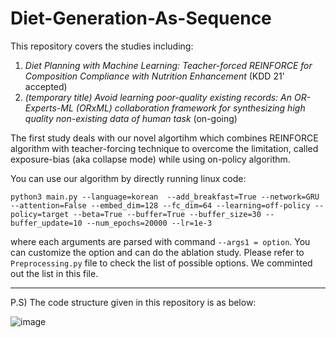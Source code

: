 # Diet-Generation-As-Sequence
This repository covers the studies including:
1. *Diet Planning with Machine Learning: Teacher-forced REINFORCE for Composition Compliance with Nutrition Enhancement* (KDD 21' accepted)
2. *(temporary title) Avoid learning poor-quality existing records: An OR-Experts-ML (ORxML) collaboration framework for synthesizing high quality non-existing data of human task* (on-going)

The first study deals with our novel algortihm which combines REINFORCE algorithm with teacher-forcing technique to overcome the limitation, called exposure-bias (aka collapse mode) while using on-policy algorithm.

You can use our algorithm by directly running linux code:

```
python3 main.py --language=korean  --add_breakfast=True --network=GRU --attention=False --embed_dim=128 --fc_dim=64 --learning=off-policy --policy=target --beta=True --buffer=True --buffer_size=30 --buffer_update=10 --num_epochs=20000 --lr=1e-3
```
where each arguments are parsed with command ```--args1 = option```. You can customize the option and can do the ablation study. Please refer to ```Preprocessing.py``` file to check the list of possible options. We comminted out the list in this file. 

---
P.S) The code structure given in this repository is as below:

![image](https://user-images.githubusercontent.com/61273017/121123076-8db69900-c85d-11eb-9b45-11424b3e14b8.png)